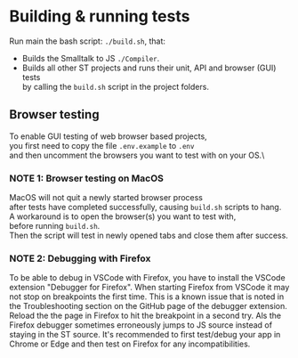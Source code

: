 # Building & running tests

Run main the bash script: `./build.sh`, that:
- Builds the Smalltalk to JS `./Compiler`.
- Builds all other ST projects and runs their unit, API and browser (GUI) tests\
  by calling the `build.sh` script in the project folders.

## Browser testing

To enable GUI testing of web browser based projects,\
you first need to copy the file `.env.example` to `.env`\
and then uncomment the browsers you want to test with on your OS.\

### NOTE 1: Browser testing on MacOS

MacOS will not quit a newly started browser process\
after tests have completed successfully, causing `build.sh` scripts to hang.\
A workaround is to open the browser(s) you want to test with,\
before running `build.sh`.\
Then the script will test in newly opened tabs and close them after success.

### NOTE 2: Debugging with Firefox

To be able to debug in VSCode with Firefox,
you have to install the VSCode extension "Debugger for Firefox".
When starting Firefox from VSCode it may not stop on breakpoints the first time.
This is a known issue that is noted in the Troubleshooting section
on the GitHub page of the debugger extension.
Reload the the page in Firefox to hit the breakpoint in a second try.
Als the Firefox debugger sometimes erroneously jumps to JS source instead of staying in the ST source.
It's recommended to first test/debug your app in Chrome or Edge and then test on Firefox for any incompatibilities.
